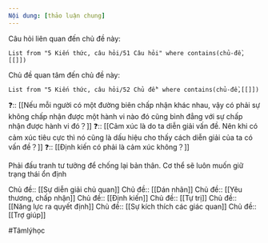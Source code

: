 ```yaml
---
Nội dung: [thảo luận chung]
---
```


Câu hỏi liên quan đến chủ đề này:
```dataview
List from "5 Kiến thức, câu hỏi/51 Câu hỏi" where contains(chủ-đề,[[]]) 
```

Chủ đề quan tâm đến chủ đề này:
```dataview
List from "5 Kiến thức, câu hỏi/52 Chủ đề" where contains(chủ-đề,[[]]) 
```
 
❓:: [[Nếu mỗi người có một đường biên chấp nhận khác nhau, vậy có phải sự không chấp nhận được một hành vi nào đó cũng bình đẳng với sự chấp nhận được hành vi đó？]] 
❓:: [[Cảm xúc là do ta diễn giải vấn đề. Nên khi có cảm xúc tiêu cực thì nó cũng là dấu hiệu cho thấy cách diễn giải của ta có vấn đề？]] 
❓:: [[Định kiến có phải là cảm xúc không？]]

Phải đấu tranh tư tưởng để chống lại bản thân. Cơ thể sẽ luôn muốn giữ trạng thái ổn định

Chủ đề:: [[Sự diễn giải chủ quan]]
Chủ đề:: [[Dán nhãn]]
Chủ đề:: [[Yêu thương, chấp nhận]]
Chủ đề:: [[Định kiến]]
Chủ đề:: [[Tự trị]]
Chủ đề:: [[Năng lực ra quyết định]]
Chủ đề:: [[Sự kích thích các giác quan]]
Chủ đề:: [[Trợ giúp]]

#Tâmlýhọc